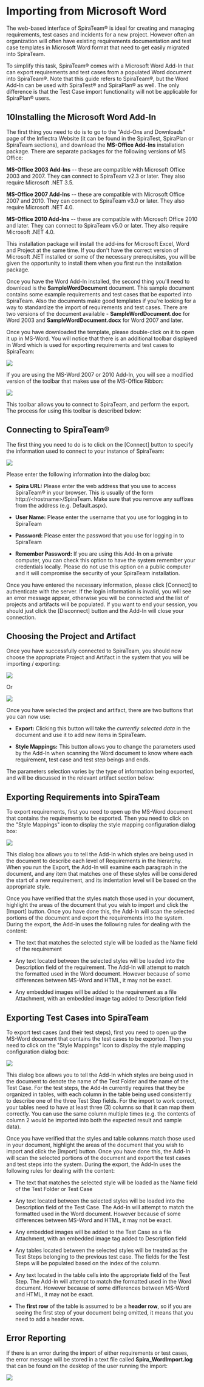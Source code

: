 # Importing from Microsoft Word

The web-based interface of SpiraTeam® is ideal for creating and managing
requirements, test cases and incidents for a new project. However often
an organization will often have existing requirements documentation and
test case templates in Microsoft Word format that need to get easily
migrated into SpiraTeam.

To simplify this task, SpiraTeam® comes with a Microsoft Word Add-In
that can export requirements and test cases from a populated Word
document into SpiraTeam®. Note that this guide refers to SpiraTeam®, but
the Word Add-In can be used with SpiraTest® and SpiraPlan® as well. The
only difference is that the Test Case import functionality will not be
applicable for SpiraPlan® users.

## 10Installing the Microsoft Word Add-In

The first thing you need to do is to go to the "Add-Ons and Downloads"
page of the Inflectra Website (it can be found in the SpiraTest,
SpiraPlan or SpiraTeam sections), and download the **MS-Office Add-Ins**
installation package. There are separate packages for the following
versions of MS Office:

**MS-Office 2003 Add-Ins** -- these are compatible with Microsoft Office
2003 and 2007. They can connect to SpiraTeam v2.3 or later. They also
require Microsoft .NET 3.5.

**MS-Office 2007 Add-Ins** -- these are compatible with Microsoft Office
2007 and 2010. They can connect to SpiraTeam v3.0 or later. They also
require Microsoft .NET 4.0.

**MS-Office 2010 Add-Ins** -- these are compatible with Microsoft Office
2010 and later. They can connect to SpiraTeam v5.0 or later. They also
require Microsoft .NET 4.0.

This installation package will install the add-ins for Microsoft Excel,
Word and Project at the same time. If you don't have the correct version
of Microsoft .NET installed or some of the necessary prerequisites, you
will be given the opportunity to install them when you first run the
installation package.

Once you have the Word Add-In installed, the second thing you'll need to
download is the **SampleWordDocument** document. This sample document
contains some example requirements and test cases that be exported into
SpiraTeam. Also the documents make good templates if you're looking for
a way to standardize the import of requirements and test cases. There
are two versions of the document available -
**SampleWordDocument.doc** for Word 2003 and
**SampleWordDocument.docx** for Word 2007 and later.

Once you have downloaded the template, please double-click on it to open
it up in MS-Word. You will notice that there is an additional toolbar
displayed in Word which is used for exporting requirements and test
cases to SpiraTeam:

![](img/Importing_from_Microsoft_Word_34.png)




If you are using the MS-Word 2007 or 2010 Add-In, you will see a
modified version of the toolbar that makes use of the MS-Office Ribbon:

![](img/Importing_from_Microsoft_Word_35.png)




This toolbar allows you to connect to SpiraTeam, and perform the export.
The process for using this toolbar is described below:

## Connecting to SpiraTeam®

The first thing you need to do is to click on the \[Connect\] button to
specify the information used to connect to your instance of SpiraTeam:

![](img/Importing_from_Microsoft_Word_36.png)




Please enter the following information into the dialog box:

-   **Spira URL:** Please enter the web address that you use to access
SpiraTeam® in your browser. This is usually of the form
http://<hostname\>/SpiraTeam. Make sure that you
remove any suffixes from the address (e.g. Default.aspx).

-   **User Name:** Please enter the username that you use for logging in
to SpiraTeam

-   **Password:** Please enter the password that you use for logging in
to SpiraTeam

-   **Remember Password:** If you are using this Add-In on a private
computer, you can check this option to have the system remember your
credentials locally. Please do not use this option on a public
computer and it will compromise the security of your SpiraTeam
installation.

Once you have entered the necessary information, please click
\[Connect\] to authenticate with the server. If the login information is
invalid, you will see an error message appear, otherwise you will be
connected and the list of projects and artifacts will be populated. If
you want to end your session, you should just click the \[Disconnect\]
button and the Add-In will close your connection.

## Choosing the Project and Artifact

Once you have successfully connected to SpiraTeam, you should now choose
the appropriate Project and Artifact in the system that you will be
importing / exporting:

![](img/Importing_from_Microsoft_Word_37.png)




Or

![](img/Importing_from_Microsoft_Word_38.png)




Once you have selected the project and artifact, there are two buttons
that you can now use:

-   **Export:** Clicking this button will take the *currently selected
data* in the document and use it to add new items in SpiraTeam.

-   **Style Mappings:** This button allows you to change the parameters
used by the Add-In when scanning the Word document to know where
each requirement, test case and test step beings and ends.

The parameters selection varies by the type of information being
exported, and will be discussed in the relevant artifact section below:

## Exporting Requirements into SpiraTeam

To export requirements, first you need to open up the MS-Word document
that contains the requirements to be exported. Then you need to click on
the "Style Mappings" icon to display the style mapping configuration
dialog box:

![](img/Importing_from_Microsoft_Word_39.png)




This dialog box allows you to tell the Add-In which styles are being
used in the document to describe each level of Requirements in the
hierarchy. When you run the Export, the Add-In will examine each
paragraph in the document, and any item that matches one of these styles
will be considered the start of a new requirement, and its indentation
level will be based on the appropriate style.

Once you have verified that the styles match those used in your
document, highlight the areas of the document that you wish to import
and click the \[Import\] button. Once you have done this, the Add-In
will scan the selected portions of the document and export the
requirements into the system. During the export, the Add-In uses the
following rules for dealing with the content:

-   The text that matches the selected style will be loaded as the Name
field of the requirement

-   Any text located between the selected styles will be loaded into the
Description field of the requirement. The Add-In will attempt to
match the formatted used in the Word document. However because of
some differences between MS-Word and HTML, it may not be exact.

-   Any embedded images will be added to the requirement as a file
Attachment, with an embedded image tag added to Description field

## Exporting Test Cases into SpiraTeam

To export test cases (and their test steps), first you need to open up
the MS-Word document that contains the test cases to be exported. Then
you need to click on the "Style Mappings" icon to display the style
mapping configuration dialog box:

![](img/Importing_from_Microsoft_Word_40.png)




This dialog box allows you to tell the Add-In which styles are being
used in the document to denote the name of the Test Folder and the name
of the Test Case. For the test steps, the Add-In currently requires that
they be organized in tables, with each column in the table being used
consistently to describe one of the three Test Step fields. For the
import to work correct, your tables need to have at least three (3)
columns so that it can map them correctly. You can use the same column
multiple times (e.g. the contents of column 2 would be imported into
both the expected result and sample data).

Once you have verified that the styles and table columns match those
used in your document, highlight the areas of the document that you wish
to import and click the \[Import\] button. Once you have done this, the
Add-In will scan the selected portions of the document and export the
test cases and test steps into the system. During the export, the Add-In
uses the following rules for dealing with the content:

-   The text that matches the selected style will be loaded as the Name
field of the Test Folder or Test Case

-   Any text located between the selected styles will be loaded into the
Description field of the Test Case. The Add-In will attempt to match
the formatted used in the Word document. However because of some
differences between MS-Word and HTML, it may not be exact.

-   Any embedded images will be added to the Test Case as a file
Attachment, with an embedded image tag added to Description field

-   Any tables located between the selected styles will be treated as
the Test Steps belonging to the previous test case. The fields for
the Test Steps will be populated based on the index of the column.

-   Any text located in the table cells into the appropriate field of
the Test Step. The Add-In will attempt to match the formatted used
in the Word document. However because of some differences between
MS-Word and HTML, it may not be exact.

-   The **first row** of the table is assumed to be a **header row**, so
if you are seeing the first step of your document being omitted, it
means that you need to add a header rows.

## Error Reporting

If there is an error during the import of either requirements or test
cases, the error message will be stored in a text file called
**Spira_WordImport.log** that can be found on the desktop of the user
running the import:

![](img/Importing_from_Microsoft_Word_41.png)




